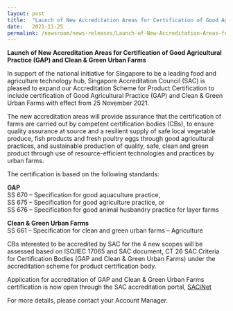 ```yaml
---
layout: post
title:  "Launch of New Accreditation Areas for Certification of Good Agricultural Practice (GAP) and Clean & Green Urban Farms"
date:   2021-11-25
permalink: /newsroom/news-releases/Launch-of-New-Accreditation-Areas-for-Certification-of-Good-Agricultural-Practice-(GAP)-and-Clean-&-Green-Urban-Farms
---
```


**Launch of New Accreditation Areas for Certification of Good Agricultural Practice (GAP) and Clean & Green Urban Farms**
 
In support of the national initiative for Singapore to be a leading food and agriculture technology hub, Singapore Accreditation Council (SAC) is pleased to expand our Accreditation Scheme for Product Certification to include certification of Good Agricultural Practice (GAP) and Clean & Green Urban Farms with effect from 25 November 2021.

The new accreditation areas will provide assurance that the certification of farms are carried out by competent certification bodies (CBs), to ensure quality assurance at source and a resilient supply of safe local vegetable produce, fish products and fresh poultry eggs through good agricultural practices, and sustainable production of quality, safe, clean and green product through use of resource-efficient technologies and practices by urban farms.
 

The certification is based on the following standards:

**GAP**<br />
SS 670 – Specification for good aquaculture practice,<br />
SS 675 – Specification for good agriculture practice, or<br />
SS 676 – Specification for good animal husbandry practice for layer farms
 
**Clean & Green Urban Farms**<br />
SS 661 – Specification for clean and green urban farms – Agriculture
 
CBs interested to be accredited by SAC for the 4 new scopes will be assessed based on ISO/IEC 17065 and SAC document, CT 26 SAC Criteria for Certification Bodies (GAP and Clean & Green Urban Farms) under the accreditation scheme for product certification body.

Application for accreditation of GAP and Clean & Green Urban Farms certification is now open through the SAC accreditation portal, [SACiNet](https://sacinet.enterprisesg.gov.sg/sac/forms/sacinet/sacinet-logon-external.form)

For more details, please contact your Account Manager.
